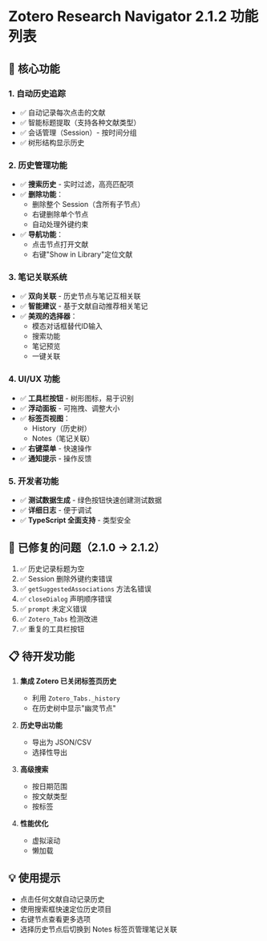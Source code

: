 # Zotero Research Navigator 2.1.2 功能列表

## 🎯 核心功能

### 1. 自动历史追踪
- ✅ 自动记录每次点击的文献
- ✅ 智能标题提取（支持各种文献类型）
- ✅ 会话管理（Session）- 按时间分组
- ✅ 树形结构显示历史

### 2. 历史管理功能
- ✅ **搜索历史** - 实时过滤，高亮匹配项
- ✅ **删除功能**：
  - 删除整个 Session（含所有子节点）
  - 右键删除单个节点
  - 自动处理外键约束
- ✅ **导航功能**：
  - 点击节点打开文献
  - 右键"Show in Library"定位文献

### 3. 笔记关联系统
- ✅ **双向关联** - 历史节点与笔记互相关联
- ✅ **智能建议** - 基于文献自动推荐相关笔记
- ✅ **美观的选择器**：
  - 模态对话框替代ID输入
  - 搜索功能
  - 笔记预览
  - 一键关联

### 4. UI/UX 功能
- ✅ **工具栏按钮** - 树形图标，易于识别
- ✅ **浮动面板** - 可拖拽、调整大小
- ✅ **标签页视图**：
  - History（历史树）
  - Notes（笔记关联）
- ✅ **右键菜单** - 快速操作
- ✅ **通知提示** - 操作反馈

### 5. 开发者功能
- ✅ **测试数据生成** - 绿色按钮快速创建测试数据
- ✅ **详细日志** - 便于调试
- ✅ **TypeScript 全面支持** - 类型安全

## 🐛 已修复的问题（2.1.0 → 2.1.2）

1. ✅ 历史记录标题为空
2. ✅ Session 删除外键约束错误
3. ✅ `getSuggestedAssociations` 方法名错误
4. ✅ `closeDialog` 声明顺序错误
5. ✅ `prompt` 未定义错误
6. ✅ `Zotero_Tabs` 检测改进
7. ✅ 重复的工具栏按钮

## 📋 待开发功能

1. **集成 Zotero 已关闭标签页历史**
   - 利用 `Zotero_Tabs._history`
   - 在历史树中显示"幽灵节点"

2. **历史导出功能**
   - 导出为 JSON/CSV
   - 选择性导出

3. **高级搜索**
   - 按日期范围
   - 按文献类型
   - 按标签

4. **性能优化**
   - 虚拟滚动
   - 懒加载

## 💡 使用提示

- 点击任何文献自动记录历史
- 使用搜索框快速定位历史项目
- 右键节点查看更多选项
- 选择历史节点后切换到 Notes 标签页管理笔记关联
